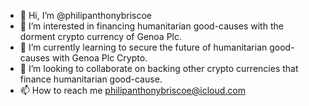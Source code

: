 - 👋 Hi, I’m @philipanthonybriscoe
- 👀 I’m interested in financing humanitarian good-causes with the dorment crypto currency of Genoa Plc.
- 🌱 I’m currently learning to secure the future of humanitarian good-causes with Genoa Plc Crypto. 
- 💞️ I’m looking to collaborate on backing other crypto currencies that finance humanitarian good-cause.
- 📫 How to reach me philipanthonybriscoe@icloud.com

<!---
philipanthonybriscoe/philipanthonybriscoe is a ✨ special ✨ repository because its `README.md` (this file) appears on your GitHub profile.
You can click the Preview link to take a look at your changes.
--->

